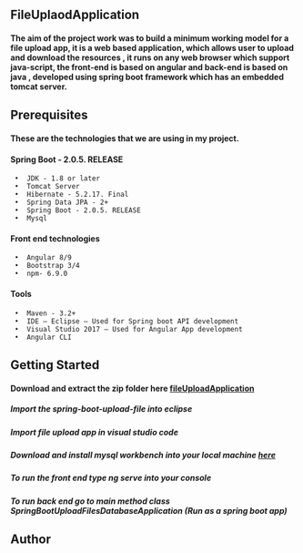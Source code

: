 ## FileUplaodApplication
#### The aim of the project work was to build a minimum working model for a file upload  app, it is a web based application, which allows user to upload and download the resources , it runs on any web browser which support java-script, the front-end is based on angular and back-end is based on java , developed using spring boot framework which has an embedded tomcat server.

## Prerequisites
#### These are the technologies that we are using in my project.

#### 	Spring Boot - 2.0.5. RELEASE
     •	JDK - 1.8 or later
     •	Tomcat Server
     •	Hibernate - 5.2.17. Final
     •	Spring Data JPA - 2+
     •	Spring Boot - 2.0.5. RELEASE
     •	Mysql
     
####      Front end technologies
     •	Angular 8/9
     •	Bootstrap 3/4
     •	npm- 6.9.0

    
####      Tools
     •	Maven - 3.2+
     •	IDE – Eclipse – Used for Spring boot API development
     •	Visual Studio 2017 – Used for Angular App development
     •	Angular CLI
     
## Getting Started 
#### Download and extract the zip folder here [fileUploadApplication](https://github.com/g00376679/FileUplaodApplication/archive/refs/heads/main.zip "fileUploadApplication")

##### Import the spring-boot-upload-file into eclipse
##### Import file upload app in visual studio code 
##### Download and install mysql workbench into your local machine [here](https://dev.mysql.com/downloads/workbench/ "here")
##### To run the front end type ng serve into your console
##### To run back end go to main method class SpringBootUploadFilesDatabaseApplication (Run as a spring boot app)


## Author

